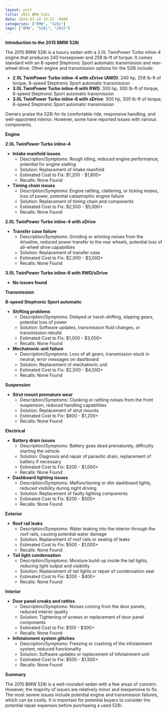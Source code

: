 ```yaml
---
layout: post
title: 2015 BMW 528i
date: 2024-03-28 19:22 -0400
categories: ["BMW", "528i"]
tags: ["BMW", "528i", "2015"]
---
```

**Introduction to the 2015 BMW 528i**

The 2015 BMW 528i is a luxury sedan with a 2.0L TwinPower Turbo inline-4 engine that produces 240 horsepower and 258 lb-ft of torque. It comes standard with an 8-speed Steptronic Sport automatic transmission and rear-wheel drive. Other engine and transmission options for the 528i include:

* **2.0L TwinPower Turbo inline-4 with xDrive (AWD)**: 240 hp, 258 lb-ft of torque, 8-speed Steptronic Sport automatic transmission
* **3.0L TwinPower Turbo inline-6 with RWD**: 300 hp, 300 lb-ft of torque, 8-speed Steptronic Sport automatic transmission
* **3.0L TwinPower Turbo inline-6 with xDrive**: 300 hp, 300 lb-ft of torque, 8-speed Steptronic Sport automatic transmission

Owners praise the 528i for its comfortable ride, responsive handling, and well-appointed interior. However, some have reported issues with various components.

**Engine**

**2.0L TwinPower Turbo inline-4**

* **Intake manifold issues**
    * Description/Symptoms: Rough idling, reduced engine performance, potential for engine stalling
    * Solution: Replacement of intake manifold
    * Estimated Cost to Fix: $1,200 - $1,800+
    * Recalls: None Found
* **Timing chain issues**
    * Description/Symptoms: Engine rattling, clattering, or ticking noises, loss of power, potential catastrophic engine failure
    * Solution: Replacement of timing chain and components
    * Estimated Cost to Fix: $2,500 - $5,000+
    * Recalls: None Found

**2.0L TwinPower Turbo inline-4 with xDrive**

* **Transfer case failure**
    * Description/Symptoms: Grinding or whining noises from the driveline, reduced power transfer to the rear wheels, potential loss of all-wheel drive capabilities
    * Solution: Replacement of transfer case
    * Estimated Cost to Fix: $2,000 - $3,000+
    * Recalls: None Found

**3.0L TwinPower Turbo inline-6 with RWD/xDrive**

* **No issues found**

**Transmission**

**8-speed Steptronic Sport automatic**

* **Shifting problems**
    * Description/Symptoms: Delayed or harsh shifting, slipping gears, potential loss of power
    * Solution: Software updates, transmission fluid changes, or transmission rebuild
    * Estimated Cost to Fix: $1,000 - $3,000+
    * Recalls: None Found
* **Mechatronic unit failure**
    * Description/Symptoms: Loss of all gears, transmission stuck in neutral, error messages on dashboard
    * Solution: Replacement of mechatronic unit
    * Estimated Cost to Fix: $2,500 - $4,000+
    * Recalls: None Found

**Suspension**

* **Strut mount premature wear**
    * Description/Symptoms: Clunking or rattling noises from the front suspension, reduced handling capabilities
    * Solution: Replacement of strut mounts
    * Estimated Cost to Fix: $800 - $1,200+
    * Recalls: None Found

**Electrical**

* **Battery drain issues**
    * Description/Symptoms: Battery goes dead prematurely, difficulty starting the vehicle
    * Solution: Diagnosis and repair of parasitic drain, replacement of battery if necessary
    * Estimated Cost to Fix: $200 - $1,000+
    * Recalls: None Found
* **Dashboard lighting issues**
    * Description/Symptoms: Malfunctioning or dim dashboard lights, reduced visibility during night driving
    * Solution: Replacement of faulty lighting components
    * Estimated Cost to Fix: $200 - $500+
    * Recalls: None Found

**Exterior**

* **Roof rail leaks**
    * Description/Symptoms: Water leaking into the interior through the roof rails, causing potential water damage
    * Solution: Replacement of roof rails or sealing of leaks
    * Estimated Cost to Fix: $500 - $1,000+
    * Recalls: None Found
* **Tail light condensation**
    * Description/Symptoms: Moisture build-up inside the tail lights, reducing light output and visibility
    * Solution: Replacement of tail lights or repair of condensation seal
    * Estimated Cost to Fix: $200 - $400+
    * Recalls: None Found

**Interior**

* **Door panel creaks and rattles**
    * Description/Symptoms: Noises coming from the door panels, reduced interior quality
    * Solution: Tightening of screws or replacement of door panel components
    * Estimated Cost to Fix: $100 - $300+
    * Recalls: None Found
* **Infotainment system glitches**
    * Description/Symptoms: Freezing or crashing of the infotainment system, reduced functionality
    * Solution: Software updates or replacement of infotainment unit
    * Estimated Cost to Fix: $500 - $1,500+
    * Recalls: None Found

**Summary**

The 2015 BMW 528i is a well-rounded sedan with a few areas of concern. However, the majority of issues are relatively minor and inexpensive to fix. The most severe issues include potential engine and transmission failures, which can be costly. It is important for potential buyers to consider the potential repair expenses before purchasing a used 528i.
